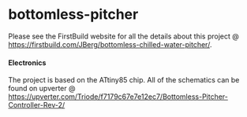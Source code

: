 bottomless-pitcher
==================

Please see the FirstBuild website for all the details about this project @ https://firstbuild.com/JBerg/bottomless-chilled-water-pitcher/.


#### Electronics
The project is based on the ATtiny85 chip. All of the schematics can be found on upverter @ https://upverter.com/Triode/f7179c67e7e12ec7/Bottomless-Pitcher-Controller-Rev-2/


